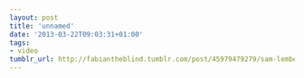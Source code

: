 ```yaml
---
layout: post
title: 'unnamed'
date: '2013-03-22T09:03:31+01:00'
tags:
- video
tumblr_url: http://fabiantheblind.tumblr.com/post/45979479279/sam-lemberg-saz-a-hostile-race-of-aliens-has
---
```

